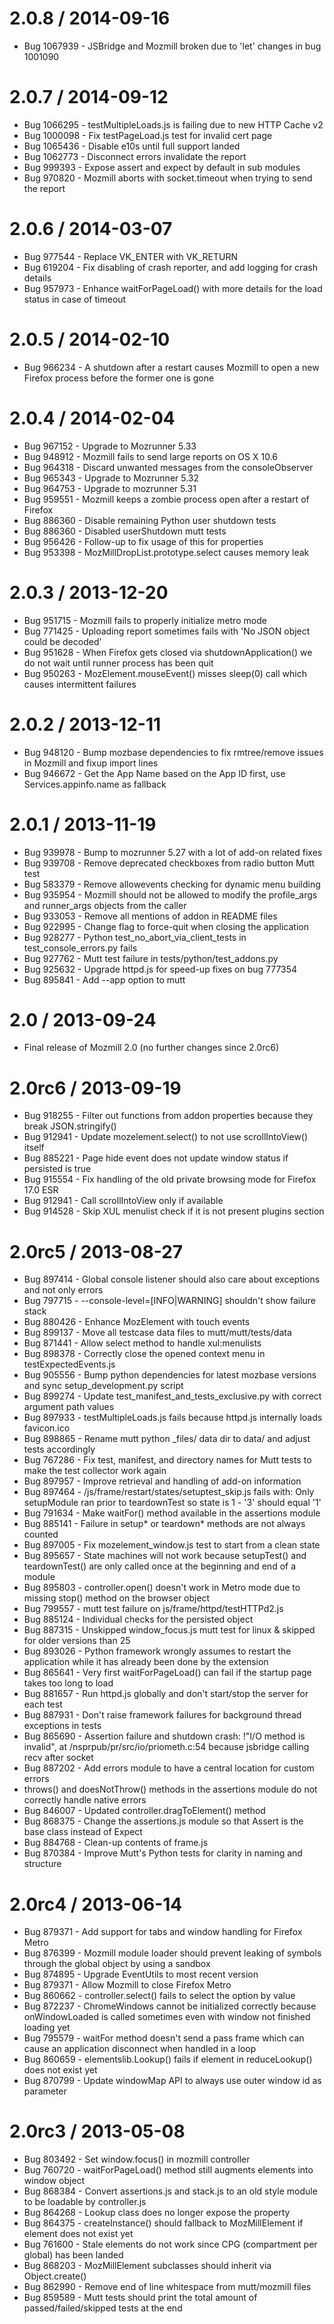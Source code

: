 2.0.8 / 2014-09-16
==================

 * Bug 1067939 - JSBridge and Mozmill broken due to 'let' changes in bug 1001090

2.0.7 / 2014-09-12
==================

 * Bug 1066295 - testMultipleLoads.js is failing due to new HTTP Cache v2
 * Bug 1000098 - Fix testPageLoad.js test for invalid cert page
 * Bug 1065436 - Disable e10s until full support landed
 * Bug 1062773 - Disconnect errors invalidate the report
 * Bug 999393 - Expose assert and expect by default in sub modules
 * Bug 970820 - Mozmill aborts with socket.timeout when trying to send the report

2.0.6 / 2014-03-07
==================

 * Bug 977544 - Replace VK_ENTER with VK_RETURN
 * Bug 619204 - Fix disabling of crash reporter, and add logging for crash details
 * Bug 957973 - Enhance waitForPageLoad() with more details for the load status in case of timeout

2.0.5 / 2014-02-10
==================

  * Bug 966234 - A shutdown after a restart causes Mozmill to open a new Firefox process before the former one is gone

2.0.4 / 2014-02-04
==================

  * Bug 967152 - Upgrade to Mozrunner 5.33
  * Bug 948912 - Mozmill fails to send large reports on OS X 10.6
  * Bug 964318 - Discard unwanted messages from the consoleObserver
  * Bug 965343 - Upgrade to Mozrunner 5.32
  * Bug 964753 - Upgrade to mozrunner 5.31
  * Bug 959551 - Mozmill keeps a zombie process open after a restart of Firefox
  * Bug 886360 - Disable remaining Python user shutdown tests
  * Bug 886360 - Disabled userShutdown mutt tests
  * Bug 956426 - Follow-up to fix usage of this for properties
  * Bug 953398 - MozMillDropList.prototype.select causes memory leak

2.0.3 / 2013-12-20
==================

  * Bug 951715 - Mozmill fails to properly initialize metro mode
  * Bug 771425 - Uploading report sometimes fails with 'No JSON object could be decoded'
  * Bug 951628 - When Firefox gets closed via shutdownApplication() we do not wait until runner process has been quit
  * Bug 950263 - MozElement.mouseEvent() misses sleep(0) call which causes intermittent failures

2.0.2 / 2013-12-11
==================

  * Bug 948120 - Bump mozbase dependencies to fix rmtree/remove issues in Mozmill and fixup import lines
  * Bug 946672 - Get the App Name based on the App ID first, use Services.appinfo.name as fallback

2.0.1 / 2013-11-19
==================

  * Bug 939978 - Bump to mozrunner 5.27 with a lot of add-on related fixes
  * Bug 939708 - Remove deprecated checkboxes from radio button Mutt test
  * Bug 583379 - Remove allowevents checking for dynamic menu building
  * Bug 935954 - Mozmill should not be allowed to modify the profile_args and
                 runner_args objects from the caller
  * Bug 933053 - Remove all mentions of addon in README files
  * Bug 922995 - Change flag to force-quit when closing the application
  * Bug 928277 - Python test_no_abort_via_client_tests in test_console_errors.py fails
  * Bug 927762 - Mutt test failure in tests/python/test_addons.py
  * Bug 925632 - Upgrade httpd.js for speed-up fixes on bug 777354
  * Bug 895841 - Add --app option to mutt

2.0 / 2013-09-24
================

  * Final release of Mozmill 2.0 (no further changes since 2.0rc6)

2.0rc6 / 2013-09-19
===================

  * Bug 918255 - Filter out functions from addon properties because they break JSON.stringify()
  * Bug 912941 - Update mozelement.select() to not use scrollIntoView() itself
  * Bug 885221 - Page hide event does not update window status if persisted is true
  * Bug 915554 - Fix handling of the old private browsing mode for Firefox 17.0 ESR
  * Bug 912941 - Call scrollIntoView only if available
  * Bug 914528 - Skip XUL menulist check if it is not present plugins section

2.0rc5 / 2013-08-27
===================

* Bug 897414 - Global console listener should also care about exceptions and not only errors
* Bug 797715 - --console-level=[INFO|WARNING] shouldn't show failure stack
* Bug 880426 - Enhance MozElement with touch events
* Bug 899137 - Move all testcase data files to mutt/mutt/tests/data
* Bug 871441 - Allow select method to handle xul:menulists
* Bug 898378 - Correctly close the opened context menu in testExpectedEvents.js
* Bug 905556 - Bump python dependencies for latest mozbase versions and sync setup_development.py script
* Bug 899274 - Update test_manifest_and_tests_exclusive.py with correct argument path values
* Bug 897933 - testMultipleLoads.js fails because httpd.js internally loads favicon.ico
* Bug 898865 - Rename mutt python _files/ data dir to data/ and adjust tests accordingly
* Bug 767286 - Fix test, manifest, and directory names for Mutt tests to make the test collector work again
* Bug 897957 - Improve retrieval and handling of add-on information
* Bug 897464 - /js/frame/restart/states/setuptest_skip.js fails with: Only setupModule ran prior to teardownTest so state is 1 - '3' should equal '1'
* Bug 791634 - Make waitFor() method available in the assertions module
* Bug 885141 - Failure in setup* or teardown* methods are not always counted
* Bug 897005 - Fix mozelement_window.js test to start from a clean state
* Bug 895657 - State machines will not work because setupTest() and teardownTest() are only called once at the beginning and end of a module
* Bug 895803 - controller.open() doesn't work in Metro mode due to missing stop() method on the browser object
* Bug 799557 - mutt test failure on js/frame/httpd/testHTTPd2.js
* Bug 885124 - Individual checks for the persisted object
* Bug 887315 - Unskipped window_focus.js mutt test for linux & skipped for older versions than 25
* Bug 893026 - Python framework wrongly assumes to restart the application while it has already been done by the extension
* Bug 865641 - Very first waitForPageLoad() can fail if the startup page takes too long to load
* Bug 881657 - Run httpd.js globally and don't start/stop the server for each test
* Bug 887931 - Don't raise framework failures for background thread exceptions in tests
* Bug 865690 - Assertion failure and shutdown crash: !"I/O method is invalid", at /nsprpub/pr/src/io/priometh.c:54 because jsbridge calling recv after socket
* Bug 887202 - Add errors module to have a central location for custom errors
* throws() and doesNotThrow() methods in the assertions module do not correctly handle native errors
* Bug 846007 - Updated controller.dragToElement() method
* Bug 868375 - Change the assertions.js module so that Assert is the base class instead of Expect
* Bug 884768 - Clean-up contents of frame.js
* Bug 870384 - Improve Mutt's Python tests for clarity in naming and structure

2.0rc4 / 2013-06-14
===================

* Bug 879371 - Add support for tabs and window handling for Firefox Metro
* Bug 876399 - Mozmill module loader should prevent leaking of symbols through the global object by using a sandbox
* Bug 874895 - Upgrade EventUtils to most recent version
* Bug 879371 - Allow Mozmill to close Firefox Metro
* Bug 860662 - controller.select() fails to select the option by value
* Bug 872237 - ChromeWindows cannot be initialized correctly because onWindowLoaded is called sometimes even with window not finished loading yet
* Bug 795579 - waitFor method doesn't send a pass frame which can cause an application disconnect when handled in a loop
* Bug 860659 - elementslib.Lookup() fails if element in reduceLookup() does not exist yet
* Bug 870799 - Update windowMap API to always use outer window id as parameter

2.0rc3 / 2013-05-08
===================

* Bug 803492 - Set window.focus() in mozmill controller
* Bug 760720 - waitForPageLoad() method still augments elements into window object
* Bug 868384 - Convert assertions.js and stack.js to an old style module to be loadable by controller.js
* Bug 864268 - Lookup class does no longer expose the  property
* Bug 864375 - createInstance() should fallback to MozMillElement if element does not exist yet
* Bug 761600 - Stale elements do not work since CPG (compartment per global) has been landed
* Bug 868203 - MozMillElement subclasses should inherit via Object.create()
* Bug 862990 - Remove end of line whitespace from mutt/mozmill files
* Bug 859589 - Mutt tests should print the total amount of passed/failed/skipped tests at the end
